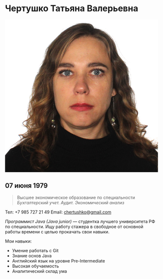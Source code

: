 # Чертушко Татьяна Валерьевна

![Foto](img/IMG_Tatiana.JPG)

## 07 июня 1979

> Высшее экономическое образование по специальности *Бухгалтерский учет. Аудит. Экономический анализ*

Тел: +7 985 727 21 49
Email: chertushko@gmail.com

*Программист Java (Java junior)* — студентка лучшего университета РФ по специальности. 
Ищу работу стажера в свободное от основной работы времени с целью прокачать свои навыки.

Мои навыки:
* Умение работать с Git
* Знание основ Java
* Английский язык на уровне Pre-Intermediate
* Высокая обучаемость
* Аналитический склад ума

